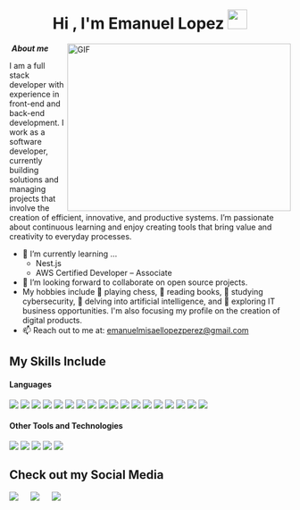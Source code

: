<h1 align="center"><b>Hi , I'm Emanuel Lopez </b><img src="https://media.giphy.com/media/hvRJCLFzcasrR4ia7z/giphy.gif" width="35"></h1>
<!--  -->
 <img align="right" top="500" height="300" width="400" alt="GIF" src="https://media.giphy.com/media/SWoSkN6DxTszqIKEqv/giphy.gif">

&nbsp;***About me***

I am a full stack developer with experience in front-end and back-end development. I work as a software developer, currently building solutions and managing projects that involve the creation of efficient, innovative, and productive systems. I’m passionate about continuous learning and enjoy creating tools that bring value and creativity to everyday processes.
- 🌱 I’m currently learning ...
  - Nest.js
  - AWS Certified Developer – Associate
- 👯 I’m looking forward to collaborate on open source projects.
- My hobbies include 💜 playing chess, 📖 reading books, 🧠 studying cybersecurity, 🤖 delving into artificial intelligence, and 💼 exploring IT business opportunities. I'm also focusing my profile on the creation of digital products.
- 📫 Reach out to me at: <a href="emanuelmisaellopezperez@gmail.com">emanuelmisaellopezperez@gmail.com</a>

## My Skills Include

<h4> Languages </h4>
<span> 
  <img src="https://img.shields.io/badge/HTML5-E34F26?style=for-the-badge&logo=html5&logoColor=white">
  <img src="https://img.shields.io/badge/CSS3-1572B6?style=for-the-badge&logo=css3&logoColor=white">
  <img src="https://img.shields.io/badge/JavaScript-F7DF1E?style=for-the-badge&logo=javascript&logoColor=black">
  <img src="https://img.shields.io/badge/typescript-%23007ACC.svg?style=for-the-badge&logo=typescript&logoColor=white">
  <img src="https://img.shields.io/badge/react-%2320232a.svg?style=for-the-badge&logo=react&logoColor=%2361DAFB">
  <img src="https://img.shields.io/badge/Next-black?style=for-the-badge&logo=next.js&logoColor=white">
  <img src="https://img.shields.io/badge/SASS-hotpink.svg?style=for-the-badge&logo=SASS&logoColor=white">
  <img src="https://img.shields.io/badge/tailwindcss-%2338B2AC.svg?style=for-the-badge&logo=tailwind-css&logoColor=white">
  <img src="https://img.shields.io/badge/redux-%23593d88.svg?style=for-the-badge&logo=redux&logoColor=white">
  
  <img src="https://img.shields.io/badge/node.js-6DA55F?style=for-the-badge&logo=node.js&logoColor=white">
  <img src="https://img.shields.io/badge/express.js-%23404d59.svg?style=for-the-badge&logo=express&logoColor=%2361DAFB"> 
  <img src="https://img.shields.io/badge/postgres-%23316192.svg?style=for-the-badge&logo=postgresql&logoColor=white">
  <img src="https://img.shields.io/badge/MongoDB-%234ea94b.svg?style=for-the-badge&logo=mongodb&logoColor=white">
  <img src="https://img.shields.io/badge/nestjs-%23E0234E.svg?style=for-the-badge&logo=nestjs&logoColor=white">
  <img src="https://img.shields.io/badge/AWS-%23FF9900.svg?style=for-the-badge&logo=amazon-aws&logoColor=white">
  <img src="https://img.shields.io/badge/python-3670A0?style=for-the-badge&logo=python&logoColor=ffdd54">
  <img src= "https://img.shields.io/badge/typescript-%23007ACC.svg?style=for-the-badge&logo=typescript&logoColor=white">
  <img src= "https://img.shields.io/badge/-Arduino-00979D?style=for-the-badge&logo=Arduino&logoColor=white">
 


</span>


<h4> Other Tools and Technologies </h4>
<span>
  <img src="https://img.shields.io/badge/Git-F05032?style=for-the-badge&logo=git&logoColor=white">
  <img src="https://img.shields.io/badge/Prisma-3982CE?style=for-the-badge&logo=Prisma&logoColor=white">
  <img src="https://img.shields.io/badge/Notion-%23000000.svg?style=for-the-badge&logo=notion&logoColor=white">
  <img src="https://img.shields.io/badge/Linux-FCC624?style=for-the-badge&logo=linux&logoColor=black">
  <img src="https://img.shields.io/badge/strapi-%232E7EEA.svg?style=for-the-badge&logo=strapi&logoColor=white">




</span>

## Check out my Social Media

<a target="_blank" href="https://www.linkedin.com/in/emanuel-lopez-software-developer/"><img src="https://img.shields.io/badge/-LinkedIn-0077B5?style=for-the-badge&logo=Linkedin&logoColor=white"></a>
&emsp;
<a target="_blank" href="mailto:emanuelmisaellopezperez@gmail.com"><img src="https://img.shields.io/badge/-Gmail-D14836?style=for-the-badge&logo=Gmail&logoColor=white"></a>
&emsp;
<a target="_blank" href="https://x.com/emanuel38852241"><img src="https://img.shields.io/badge/-Twitter-1DA1F2?style=for-the-badge&logo=Twitter&logoColor=white"></a>
&emsp;





